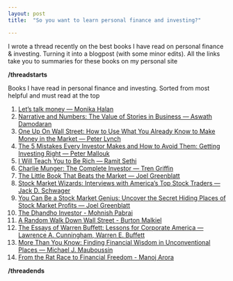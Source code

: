 ```yaml
---
layout: post
title:  "So you want to learn personal finance and investing?"

---
```

I wrote a thread recently on the best books I have read on personal finance & investing. Turning it into a blogpost (with some minor edits). All the links take you to summaries for these books on my personal site

**/threadstarts**

Books I have read in personal finance and investing. Sorted from most helpful and must read at the top
1. [Let’s talk money — Monika Halan](https://manassaloi.com/booksummaries/2016/03/12/lets-talk-money-monika-halan.html)
2. [Narrative and Numbers: The Value of Stories in Business — Aswath Damodaran](https://manassaloi.com/booksummaries/2016/03/10/narratives-numbers-damodaran.html)
3. [One Up On Wall Street: How to Use What You Already Know to Make Money in the Market — Peter Lynch](https://manassaloi.com/booksummaries/2016/03/04/one-up-on-wallstreet-lynch.html)
4. [The 5 Mistakes Every Investor Makes and How to Avoid Them: Getting Investing Right — Peter Mallouk](https://manassaloi.com/booksummaries/2016/03/08/five-mistakes-investor-makes-mallouk.html)
5. [I Will Teach You to Be Rich — Ramit Sethi](https://manassaloi.com/booksummaries/2016/03/13/i-will-teach-you-to-be-rich-sethi.html)
6. [Charlie Munger: The Complete Investor — Tren Griffin](https://manassaloi.com/booksummaries/2016/03/07/charlier-munger-griffin.html)
7. [The Little Book That Beats the Market — Joel Greenblatt](https://manassaloi.com/booksummaries/2016/03/06/little-book-market-greenblatt.html)
8. [Stock Market Wizards: Interviews with America’s Top Stock Traders — Jack D. Schwager](https://manassaloi.com/booksummaries/2016/03/05/stock-market-wizards-schwager.html)
9. [You Can Be a Stock Market Genius: Uncover the Secret Hiding Places of Stock Market Profits — Joel Greenblatt](https://manassaloi.com/booksummaries/2016/03/09/stock-market-genius-joel-reenblatt.html)
10. [The Dhandho Investor - Mohnish Pabrai](https://manassaloi.com/booksummaries/2016/03/14/mohnish-pabrai-the-dhandho-investor.html)
11. [A Random Walk Down Wall Street - Burton Malkiel](https://manassaloi.com/booksummaries/2016/03/17/random-walk-wallstreet-malkiel.html)
12. [The Essays of Warren Buffett: Lessons for Corporate America — Lawrence A. Cunningham, Warren E. Buffett](https://manassaloi.com/booksummaries/2016/09/11/the-essays-warren-buffett.html)
13. [More Than You Know: Finding Financial Wisdom in Unconventional Places — Michael J. Mauboussin](https://manassaloi.com/booksummaries/2016/07/11/more-than-you-know-michael-j-mauboussin.html)
14. [From the Rat Race to Financial Freedom - Manoj Arora](https://manassaloi.com/booksummaries/2017/07/20/rat-race-financial-freedom.html)

**/threadends**
